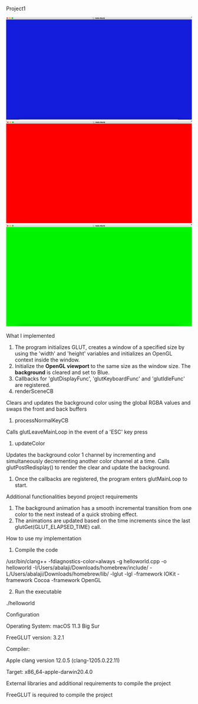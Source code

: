 Project1

![](1.png) ![](2.png) ![](3.png)

What I implemented

1. The program initializes GLUT, creates a window of a specified size by using the 'width' and 'height' variables and initializes an OpenGL context inside the window.
2. Initialize the **OpenGL viewport** to the same size as the window size. The **background** is cleared and set to Blue.
3. Callbacks for 'glutDisplayFunc', 'glutKeyboardFunc' and 'glutIdleFunc' are registered.
  1. renderSceneCB

Clears and updates the background color using the global RGBA values and swaps the front and back buffers

  1. processNormalKeyCB

Calls glutLeaveMainLoop in the event of a 'ESC' key press

  1. updateColor

Updates the background color 1 channel by incrementing and simultaneously decrementing another color channel at a time. Calls glutPostRedisplay() to render the clear and update the background.

1. Once the callbacks are registered, the program enters glutMainLoop to start.

Additional functionalities beyond project requirements

1. The background animation has a smooth incremental transition from one color to the next instead of a quick strobing effect.
2. The animations are updated based on the time increments since the last glutGet(GLUT\_ELAPSED\_TIME) call.

How to use my implementation

1. Compile the code

/usr/bin/clang++ -fdiagnostics-color=always -g helloworld.cpp -o helloworld -I/Users/abalaji/Downloads/homebrew/include/ -L/Users/abalaji/Downloads/homebrew/lib/ -lglut -lgl -framework IOKit -framework Cocoa -framework OpenGL

2. Run the executable

./helloworld

Configuration

Operating System: macOS 11.3 Big Sur

FreeGLUT version: 3.2.1

Compiler:

Apple clang version 12.0.5 (clang-1205.0.22.11)

Target: x86\_64-apple-darwin20.4.0

External libraries and additional requirements to compile the project

FreeGLUT is required to compile the project

